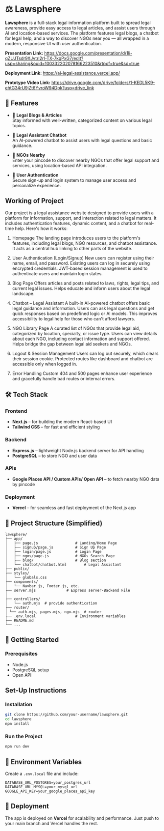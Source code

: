 # ⚖️ Lawsphere

**Lawsphere** is a full-stack legal information platform built to spread legal awareness, provide easy access to legal articles, and assist users through AI and location-based services. The platform features legal blogs, a chatbot for legal help, and a way to discover NGOs near you — all wrapped in a modern, responsive UI with user authentication.

**Presentation Link:** https://docs.google.com/presentation/d/1li-qZUJTsdr9XJvtri2rI-TX-7kgPxG7/edit?usp=sharing&ouid=100332202078166223510&rtpof=true&sd=true

**Deployment Link:** https://ai-legal-assistance.vercel.app/

**Prototype Video Link:** https://drive.google.com/drive/folders/1-KEDL5K9-ehtG34rU9jZt6YvroW94Dpk?usp=drive_link
## 🌟 Features

- 📰 **Legal Blogs & Articles**  
  Stay informed with well-written, categorized content on various legal topics.

- 🤖 **Legal Assistant Chatbot**  
  An AI-powered chatbot to assist users with legal questions and basic guidance.

- 📍 **NGOs Nearby**  
  Enter your pincode to discover nearby NGOs that offer legal support and services, using location-based API integration.

- 🔐 **User Authentication**  
  Secure sign-up and login system to manage user access and personalize experience.

## Working of Project

Our project is a legal assistance website designed to provide users with a platform for information, support, and interaction related to legal matters. It includes authentication features, dynamic content, and a chatbot for real-time help. Here's how it works:

1. Homepage
The landing page introduces users to the platform's features, including legal blogs, NGO resources, and chatbot assistance.
It acts as a central hub linking to other parts of the website.

2. User Authentication (Login/Signup)
New users can register using their name, email, and password.
Existing users can log in securely using encrypted credentials.
JWT-based session management is used to authenticate users and maintain login states.

3. Blog Page
Offers articles and posts related to laws, rights, legal tips, and current legal issues.
Helps educate and inform users about the legal landscape.

4. Chatbot – Legal Assistant
A built-in AI-powered chatbot offers basic legal guidance and information.
Users can ask legal questions and get quick responses based on predefined logic or AI models.
This improves accessibility to legal help for those who can't afford lawyers.

5. NGO Library Page
A curated list of NGOs that provide legal aid, categorized by location, specialty, or issue type.
Users can view details about each NGO, including contact information and support offered.
Helps bridge the gap between legal aid seekers and NGOs.

6.  Logout & Session Management
Users can log out securely, which clears their session cookie.
Protected routes like dashboard and chatbot are accessible only when logged in.

7. Error Handling
Custom 404 and 500 pages enhance user experience and gracefully handle bad routes or internal errors.

## 🛠️ Tech Stack

### Frontend
- **Next.js** – for building the modern React-based UI  
- **Tailwind CSS** – for fast and efficient styling  

### Backend
- **Express.js** – lightweight Node.js backend server for API handling  
- **PostgreSQL** – to store NGO and user data  

### APIs
- **Google Places API / Custom APIs/ Open API** – to fetch nearby NGO data by pincode  

### Deployment
- **Vercel** – for seamless and fast deployment of the Next.js app  

## 🔧 Project Structure (Simplified)

```
lawsphere/
├── app/
│   ├── page.js                 # Landing/Home Page
│   ├── signup/page.js          # Sign Up Page
│   ├── login/page.js           # Login Page
│   ├── ngos/page.js            # NGOs Search Page
│   ├── blog/                   # Blog section
│   └── chatbot/chatbot.html        # Legal Assistant
├── public/
├── styles/
│   └── globals.css
├── components/
│   └── Navbar.js, Footer.js, etc.
├── server.mjs              # Express server-Backend File
│
├── controllers/
│   └── auth.mjs  # provide authentication
├── router/
│ └── auth.mjs, pages.mjs, ngo.mjs  # router
├── .env.local                  # Environment variables
├── README.md
└── ...
```

## 🚀 Getting Started

### Prerequisites

- Node.js
- PostgreSQL setup
- Open API

## Set-Up Instructions

### Installation

```bash
git clone https://github.com/your-username/lawsphere.git
cd lawsphere
npm install
```

### Run the Project

```bash
npm run dev
```

## 🔐 Environment Variables

Create a `.env.local` file and include:

```env
DATABASE_URL_POSTGRES=your_postgres_url
DATABASE_URL_MYSQL=your_mysql_url
GOOGLE_API_KEY=your_google_places_api_key
```

## 📌 Deployment

The app is deployed on **Vercel** for scalability and performance. Just push to your main branch and Vercel handles the rest.



